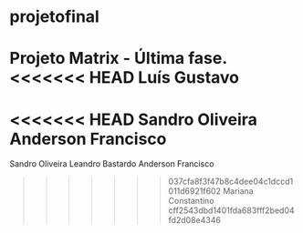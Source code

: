 ﻿# projetofinal
Projeto Matrix - Última fase.
<<<<<<< HEAD
Luís Gustavo
=======

<<<<<<< HEAD
Sandro Oliveira Anderson Francisco
=======
Sandro Oliveira
Leandro Bastardo
Anderson Francisco
>>>>>>> 037cfa8f3f47b8c4dee04c1dccd1011d6921f602
Mariana Constantino
>>>>>>> cff2543dbd1401fda683fff2bed04fd2d08e4346
